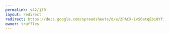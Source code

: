 ```yaml
---
permalink: s42/j30
layout: redirect
redirect: https://docs.google.com/spreadsheets/d/e/2PACX-1vS6etqEbi8Yfi3K7iRwt7zSFw-9WRHdFYk5bYlelU0LDigNAvFghC1WrI-KmjYGUlMOV0ejUn-z-Mgv/pubhtml
owner: truffles
---
```

